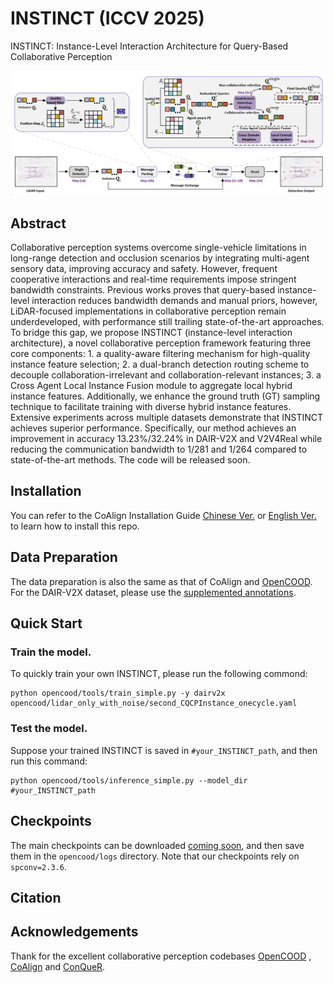 # INSTINCT (ICCV 2025)

INSTINCT: Instance-Level Interaction Architecture for Query-Based Collaborative Perception 

![INSTINCT](images/INSTINCT.jpg)

## Abstract
Collaborative perception systems overcome single-vehicle limitations in long-range detection and occlusion scenarios by integrating multi-agent sensory data, improving accuracy and safety. However, frequent cooperative interactions and real-time requirements impose stringent bandwidth constraints. Previous works proves that query-based instance-level interaction reduces bandwidth demands and manual priors, however, LiDAR-focused implementations in collaborative perception remain underdeveloped, with performance still trailing state-of-the-art approaches. To bridge this gap, we propose INSTINCT (instance-level interaction architecture), a novel collaborative perception framework featuring three core components:  1. a quality-aware filtering mechanism for high-quality instance feature selection;  2. a dual-branch detection routing scheme to decouple collaboration-irrelevant and collaboration-relevant instances;  3. a Cross Agent Local Instance Fusion module to aggregate local hybrid instance features.  Additionally, we enhance the ground truth (GT) sampling technique to facilitate training with diverse hybrid instance features. Extensive experiments across multiple datasets demonstrate that INSTINCT achieves superior performance. Specifically, our method achieves an improvement in accuracy 13.23%/32.24% in DAIR-V2X and V2V4Real while reducing the communication bandwidth to 1/281 and 1/264 compared to state-of-the-art methods. The code will be released soon.

## Installation

You can refer to the CoAlign Installation Guide [Chinese Ver.](https://udtkdfu8mk.feishu.cn/docx/LlMpdu3pNoCS94xxhjMcOWIynie) or [English Ver.](https://udtkdfu8mk.feishu.cn/docx/SZNVd0S7UoD6mVxUM6Wc8If6ncc) to learn how to install this repo. 


## Data Preparation

The data preparation is also the same as that of CoAlign and [OpenCOOD](https://opencood.readthedocs.io/en/latest/md_files/data_intro.html). For the DAIR-V2X dataset, please use the [supplemented annotations](https://siheng-chen.github.io/dataset/dair-v2x-c-complemented/).


## Quick Start

### Train the model.
To quickly train your own INSTINCT, please run the following commond:
```
python opencood/tools/train_simple.py -y dairv2x opencood/lidar_only_with_noise/second_CQCPInstance_onecycle.yaml
```

### Test the model.
Suppose your trained INSTINCT is saved in `#your_INSTINCT_path`, and then run this command:

```
python opencood/tools/inference_simple.py --model_dir #your_INSTINCT_path
```

## Checkpoints

The main checkpoints can be downloaded [coming soon](https://drive.google.com), and then save them in the `opencood/logs` directory. Note that our checkpoints rely on `spconv=2.3.6`.

## Citation


## Acknowledgements

Thank for the excellent collaborative perception codebases [OpenCOOD](https://github.com/DerrickXuNu/OpenCOOD) , [CoAlign](https://github.com/yifanlu0227/CoAlign) and [ConQueR](https://github.com/V2AI/EFG).

